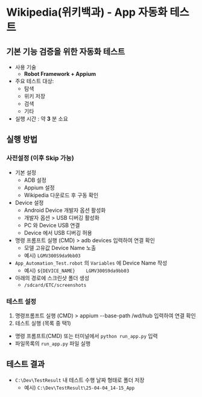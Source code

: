 
# Wikipedia(위키백과) - App 자동화 테스트  
## 기본 기능 검증을 위한 자동화 테스트  
- 사용 기술
  - **Robot Framework + Appium**
- 주요 테스트 대상:  
  - 탐색  
  - 위키 저장  
  - 검색  
  - 기타 
- 실행 시간 : 약 **3** 분 소요  

## 실행 방법
### 사전설정 (이후 Skip 가능)
- 기본 설정
  - ADB 설정
  - Appium 설정
  - Wikipedia 다운로드 후 구동 확인
- Device 설정
  - Android Device 개발자 옵션 활성화
  - 개발자 옵션 > USB 디버깅 활성화 
  - PC 와 Device USB 연결 
  - Device 에서 USB 디버깅 허용
- 명령 프롬프트 실행 (CMD) > adb devices 입력하여 연결 확인
  - 모델 고유값 Device Name 노출
  - 예시) `LGMV300S9da9bb03`
- `App_Automation_Test.robot` 의 `Variables` 에 Device Name 작성
  - 예시) `${DEVICE_NAME}    LGMV300S9da9bb03`
- 아래의 경로에 스크린샷 폴더 생성
  - `/sdcard/ETC/screenshots` 
### 테스트 설정
1. 명령프롬프트 실행 (CMD) > appium --base-path /wd/hub 입력하여 연결 확인
2. 테스트 실행 (목록 중 택1)
- 명령 프롬프트(CMD) 또는 터미널에서 `python run_app.py` 입력
- 파일목록의 `run_app.py` 파일 실행

## 테스트 결과
- `C:\Dev\TestResult` 내 테스트 수행 날짜 형태로 폴더 저장
    - 예시) `C:\Dev\TestResult\25-04-04_14-15_App`